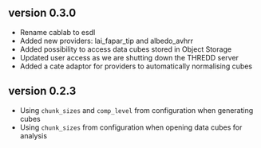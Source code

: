 ## version 0.3.0
* Rename cablab to esdl
* Added new providers: lai_fapar_tip and albedo_avhrr
* Added possibility to access data cubes stored in Object Storage 
* Updated user access as we are shutting down the THREDD server
* Added a cate adaptor for providers to automatically normalising cubes

## version 0.2.3

* Using `chunk_sizes` and `comp_level` from configuration when generating cubes
* Using `chunk_sizes` from configuration when opening data cubes for analysis
